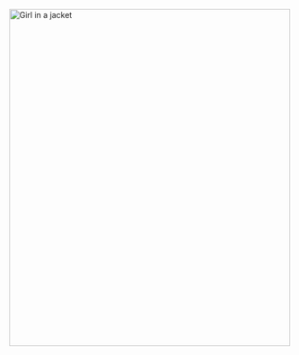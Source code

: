<div>

<img src="![6843cc365df18febde115bc70eb15290](https://user-images.githubusercontent.com/128629667/227300003-325e6078-8adf-4807-a8e9-94bc4e64854a.gif)
  " alt="Girl in a jacket" width="500" height="600">






</div>
